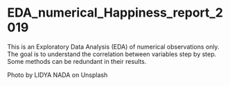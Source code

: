 # EDA_numerical_Happiness_report_2019
This is an Exploratory Data Analysis (EDA) of numerical observations only. 
The goal is to understand the correlation between variables step by step. 
Some methods can be redundant in their results. 

Photo by LIDYA NADA on Unsplash
